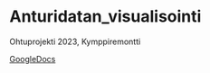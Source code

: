 # Anturidatan_visualisointi
Ohtuprojekti 2023, Kymppiremontti
  
[GoogleDocs](https://docs.google.com/document/d/1QX5531UtGSlKvD8sWsybSA-4EVealks38i76uw9FWWU/edit?usp=sharing)
